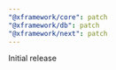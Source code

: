 ```yaml
---
"@xframework/core": patch
"@xframework/db": patch
"@xframework/next": patch
---
```


Initial release

